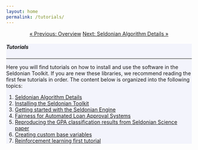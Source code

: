 ```yaml
---
layout: home
permalink: /tutorials/
---
```


<div class="container mt-4" align="center">
    <a href="{{ "/overview/" | relative_url }}" class="btn btn-primary">&laquo; Previous: Overview</a>
    <a href="{{ "/tutorials/alg_details_tutorial/" | relative_url }}" class="btn btn-primary">Next: Seldonian Algorithm Details &raquo;</a>
</div>

<!-- Main Container -->
<div class="container p-3 my-5 border" style="background-color: #f3f4fc;">
    <h5 class="mb-3">Tutorials</h5>
    <hr class="my-4">
    <p>Here you will find tutorials on how to install and use the software in the Seldonian Toolkit. If you are new these libraries, we recommend reading the first few tutorials in order. The content below is organized into the following topics:</p>
    <ol>
        <li>
            <a href="{{ "/tutorials/alg_details_tutorial/" | relative_url}}">Seldonian Algorithm Details</a>
        </li>
        <li>
            <a href="{{ "/tutorials/install_toolkit_tutorial/" | relative_url}}">Installing the Seldonian Toolkit</a>
        </li>
        <li>
            <a href="{{ "/tutorials/simple_engine_tutorial/" | relative_url}}">Getting started with the Seldonian Engine</a>
        </li>
        <li>
            <a href="{{ "/tutorials/fair_loans_tutorial/" | relative_url}}">Fairness for Automated Loan Approval Systems</a>
        </li>
        <li>
            <a href="{{ "/tutorials/science_GPA_tutorial/" | relative_url}}">Reproducing the GPA classification results from Seldonian Science paper</a>
        </li>
        <li>
            <a href="{{ "/tutorials/custom_base_variable_tutorial/" | relative_url}}">Creating custom base variables</a>
        </li>
        <li>
            <a href="{{ "/tutorials/gridworld_RL_tutorial/" | relative_url}}">Reinforcement learning first tutorial</a>
        </li>
    </ol>
</div>